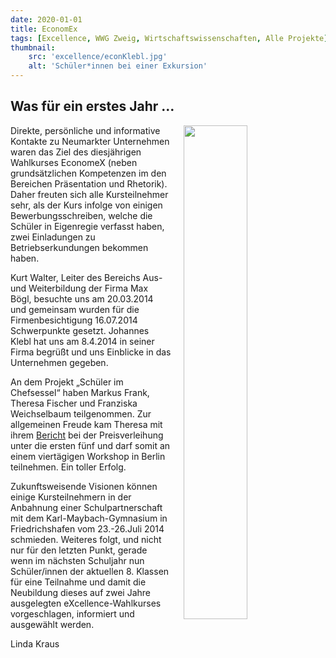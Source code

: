 ```yaml
---
date: 2020-01-01
title: EconomEx
tags: [Excellence, WWG Zweig, Wirtschaftswissenschaften, Alle Projekte]
thumbnail: 
    src: 'excellence/econKlebl.jpg'
    alt: 'Schüler*innen bei einer Exkursion' 
---
```


## Was für ein erstes Jahr …

<img src = "/images/excellence/econKlebl.jpg" style ="float:right;width: 45%; margin-left:20px">

Direkte, persönliche und informative Kontakte zu Neumarkter
Unternehmen waren das Ziel des diesjährigen Wahlkurses EconomeX
(neben grundsätzlichen Kompetenzen im den Bereichen Präsentation
und Rhetorik). Daher freuten sich alle Kursteilnehmer sehr, als
der Kurs infolge von einigen Bewerbungsschreiben, welche die
Schüler in Eigenregie verfasst haben, zwei Einladungen zu
Betriebserkundungen bekommen haben.

Kurt Walter, Leiter des Bereichs Aus- und Weiterbildung der
Firma Max Bögl, besuchte uns am 20.03.2014 und gemeinsam wurden
für die Firmenbesichtigung 16.07.2014 Schwerpunkte gesetzt.
Johannes Klebl hat uns am 8.4.2014 in seiner Firma begrüßt und
uns Einblicke in das Unternehmen gegeben.

An dem Projekt „Schüler im Chefsessel“ haben Markus Frank,
Theresa Fischer und Franziska Weichselbaum teilgenommen. Zur
allgemeinen Freude kam Theresa mit ihrem <a href="/documents/economexpreis.pdf">
Bericht</a> bei der Preisverleihung unter die ersten fünf und darf somit an
einem viertägigen Workshop in Berlin teilnehmen. Ein toller
Erfolg.

Zukunftsweisende Visionen können einige Kursteilnehmern in
der Anbahnung einer Schulpartnerschaft mit dem
Karl-Maybach-Gymnasium in Friedrichshafen vom 23.-26.Juli 2014
schmieden. Weiteres folgt, und nicht nur für den letzten Punkt,
gerade wenn im nächsten Schuljahr nun Schüler/innen der
aktuellen 8. Klassen für eine Teilnahme und damit die Neubildung
dieses auf zwei Jahre ausgelegten eXcellence-Wahlkurses
vorgeschlagen, informiert und ausgewählt werden.

Linda Kraus